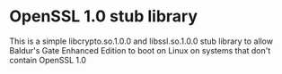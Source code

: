 # OpenSSL 1.0 stub library

This is a simple libcrypto.so.1.0.0 and libssl.so.1.0.0 stub library to allow
Baldur's Gate Enhanced Edition to boot on Linux on systems that don't contain
OpenSSL 1.0
